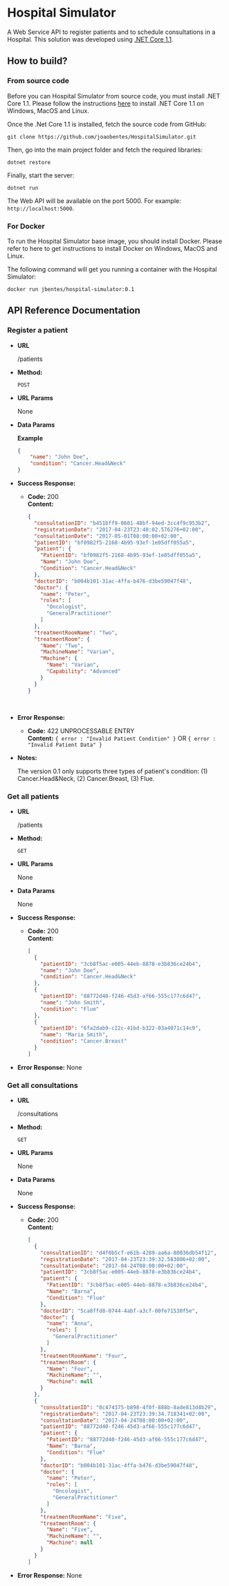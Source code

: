 # Hospital Simulator

A Web Service API to register patients and to schedule consultations in a Hospital.
This solution was developed using [.NET Core 1.1](https://www.microsoft.com/net/core).

## How to build?

### From source code

Before you can Hospital Simulator from source code, you must install .NET Core 1.1. Please follow the instructions [here](https://www.microsoft.com/net/core) to install .NET Core 1.1 on Windows, MacOS and Linux.

Once the .Net Core 1.1 is installed, fetch the source code from GitHub:

```shell
git clone https://github.com/joaobentes/HospitalSimulator.git
```

Then, go into the main project folder and fetch the required libraries:

```shell
dotnet restore
```

Finally, start the server:

```shell
dotnet run
```

The Web API will be available on the port 5000. For example: `http://localhost:5000`.

### For Docker

To run the Hospital Simulator base image, you should install Docker. Please refer to here to get instructions to install Docker on Windows, MacOS and Linux.

The following command will get you running a container with the Hospital Simulator:

```shell
docker run jbentes/hospital-simulator:0.1
```

## API Reference Documentation

### Register a patient

* **URL**

  /patients

* **Method:**
  
  `POST`
  
*  **URL Params**

   None

* **Data Params**

    **Example**
    ```json
    {
    	"name": "John Doe",
    	"condition": "Cancer.Head&Neck"
    }
    ```

* **Success Response:**
  
  * **Code:** 200 <br />
    **Content:** 
    ```json
    {
      "consultationID": "b451bff9-0601-48bf-94ed-3cc4f9c953b2",
      "registrationDate": "2017-04-23T23:40:02.576276+02:00",
      "consultationDate": "2017-05-01T08:00:00+02:00",
      "patientID": "bf0982f5-2168-4b95-93ef-1e05dff055a5",
      "patient": {
        "PatientID": "bf0982f5-2168-4b95-93ef-1e05dff055a5",
        "Name": "John Doe",
        "Condition": "Cancer.Head&Neck"
      },
      "doctorID": "b004b101-31ac-4ffa-b476-d3be59047f48",
      "doctor": {
        "name": "Peter",
        "roles": [
          "Oncologist",
          "GeneralPractitioner"
        ]
      },
      "treatmentRoomName": "Two",
      "treatmentRoom": {
        "Name": "Two",
        "MachineName": "Varian",
        "Machine": {
          "Name": "Varian",
          "Capability": "Advanced"
        }
      }
    }
    ```
    
* **Error Response:**

  * **Code:** 422 UNPROCESSABLE ENTRY <br />
    **Content:** 
    `{ error : "Invalid Patient Condition" }` OR `{ error : "Invalid Patient Data" }` 
    
* **Notes:**

  The version 0.1 only supports three types of patient's condition: (1) Cancer.Head&Neck, (2) Cancer.Breast, (3) Flue.

### Get all patients

* **URL**

  /patients

* **Method:**
  
  `GET`
  
*  **URL Params**

   None

* **Data Params**

    None

* **Success Response:**
  
  * **Code:** 200 <br />
    **Content:**
    ```json
    [
      {
        "patientID": "3cb8f5ac-e005-44eb-8878-e3b836ce24b4",
        "name": "John Doe",
        "condition": "Cancer.Head&Neck"
      },
      {
        "patientID": "88772d40-f246-45d3-af66-555c177c6d47",
        "name": "John Smith",
        "condition": "Flue"
      },
      {
        "patientID": "6fa2dab9-c22c-41bd-b322-03a4071c14c9",
        "name": "Maria Smith",
        "condition": "Cancer.Breast"
      }
    ]
    ```
 
* **Error Response:**
  None

### Get all consultations

* **URL**

  /consultations

* **Method:**
  
  `GET`
  
*  **URL Params**

   None

* **Data Params**

    None

* **Success Response:**
  
  * **Code:** 200 <br />
    **Content:**
    ```json
    [
      {
        "consultationID": "d4f0b5cf-e61b-4289-aa6a-80036db54f12",
        "registrationDate": "2017-04-23T23:39:32.583086+02:00",
        "consultationDate": "2017-04-24T08:00:00+02:00",
        "patientID": "3cb8f5ac-e005-44eb-8878-e3b836ce24b4",
        "patient": {
          "PatientID": "3cb8f5ac-e005-44eb-8878-e3b836ce24b4",
          "Name": "Barna",
          "Condition": "Flue"
        },
        "doctorID": "5ca8ffd8-0744-4abf-a3cf-00fe71530f5e",
        "doctor": {
          "name": "Anna",
          "roles": [
            "GeneralPractitioner"
          ]
        },
        "treatmentRoomName": "Four",
        "treatmentRoom": {
          "Name": "Four",
          "MachineName": "",
          "Machine": null
        }
      },
      {
        "consultationID": "0c474375-b898-4f0f-888b-8ade813d4b29",
        "registrationDate": "2017-04-23T23:39:34.718341+02:00",
        "consultationDate": "2017-04-24T08:00:00+02:00",
        "patientID": "88772d40-f246-45d3-af66-555c177c6d47",
        "patient": {
          "PatientID": "88772d40-f246-45d3-af66-555c177c6d47",
          "Name": "Barna",
          "Condition": "Flue"
        },
        "doctorID": "b004b101-31ac-4ffa-b476-d3be59047f48",
        "doctor": {
          "name": "Peter",
          "roles": [
            "Oncologist",
            "GeneralPractitioner"
          ]
        },
        "treatmentRoomName": "Five",
        "treatmentRoom": {
          "Name": "Five",
          "MachineName": "",
          "Machine": null
        }
      }
    ]
    ```

* **Error Response:**
  None
